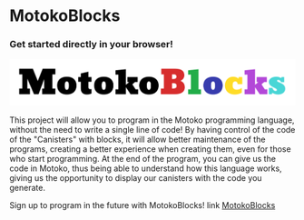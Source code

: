 # MotokoBlocks

### Get started directly in your browser!

[![Open in your browser!](./imgs_readme/logo1.svg)](https://google.com)

This project will allow you to program in the Motoko programming language, without the need to write a single line of code!
By having control of the code of the "Canisters" with blocks, it will allow better maintenance of the programs, creating a better experience when creating them, even for those who start programming.
At the end of the program, you can give us the code in Motoko, thus being able to understand how this language works, giving us the opportunity to display our canisters with the code you generate.

Sign up to program in the future with MotokoBlocks! link  [MotokoBlocks](https://2yxfn-vyaaa-aaaap-qbmeq-cai.icp0.io/)





